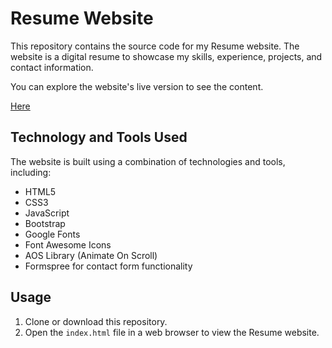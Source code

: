 # Resume Website
This repository contains the source code for my Resume website. The website is a digital resume to showcase my skills, experience, projects, and contact information.

You can explore the website's live version to see the content.

[Here](https://atharao.github.io/)


## Technology and Tools Used
The website is built using a combination of technologies and tools, including:

* HTML5
* CSS3
* JavaScript
* Bootstrap
* Google Fonts
* Font Awesome Icons
* AOS Library (Animate On Scroll)
* Formspree for contact form functionality

## Usage

1. Clone or download this repository.
2. Open the `index.html` file in a web browser to view the Resume website.
